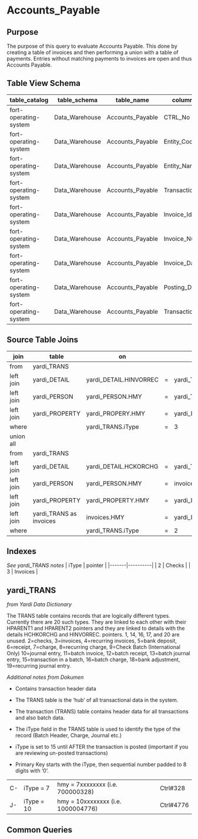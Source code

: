 # Accounts_Payable

## Purpose
The purpose of this query to evaluate Accounts Payable.  This done by creating a table of invoices and then performing a union with a table of payments.  Entries without matching payments to invoices are open and thus Accounts Payable.

## Table View Schema
| table_catalog         | table_schema   | table_name       | column_name        | ordinal_position | is_nullable | data_type  |
|-----------------------|----------------|------------------|--------------------|------------------|-------------|------------|
| fort-operating-system | Data_Warehouse | Accounts_Payable | CTRL_No            | 1                | YES         | INT64      |
| fort-operating-system | Data_Warehouse | Accounts_Payable | Entity_Code        | 2                | YES         | STRING     |
| fort-operating-system | Data_Warehouse | Accounts_Payable | Entity_Name        | 3                | YES         | STRING     |
| fort-operating-system | Data_Warehouse | Accounts_Payable | Transaction_Type   | 4                | YES         | STRING     |
| fort-operating-system | Data_Warehouse | Accounts_Payable | Invoice_Id         | 5                | YES         | INT64      |
| fort-operating-system | Data_Warehouse | Accounts_Payable | Invoice_Number     | 6                | YES         | STRING     |
| fort-operating-system | Data_Warehouse | Accounts_Payable | Invoice_Date       | 7                | YES         | TIMESTAMP  |
| fort-operating-system | Data_Warehouse | Accounts_Payable | Posting_Date       | 8                | YES         | TIMESTAMP  |
| fort-operating-system | Data_Warehouse | Accounts_Payable | Transaction_Amount | 9                | YES         | FLOAT64    |

## Source Table Joins
| join      | table                   | on                     |   |                        |
|-----------|-------------------------|------------------------|---|------------------------|
| from      | yardi_TRANS             |                        |   |                        |
| left join | yardi_DETAIL            | yardi_DETAIL.HINVORREC | = | yardi_Trans.HMY        |
| left join | yardi_PERSON            | yardi_PERSON.HMY       | = | yardi_TRANS.HPERSON    |
| left join | yardi_PROPERTY          | yardi_PROPERY.HMY      | = | yardi_DETAIL.HPROP     |
| where     |                         | yardi_TRANS.iType      | = | 3                      |
| union all |                         |                        |   |                        |
| from      | yardi_TRANS             |                        |   |                        |
| left join | yardi_DETAIL            | yardi_DETAIL.HCKORCHG  | = | yardi_Trans.HMY        |
| left join | yardi_PERSON            | yardi_PERSON.HMY       | = | invoices.HPERSON       |
| left join | yardi_PROPERTY          | yardi_PROPERTY.HMY     | = | yardi_DETAIL.HPROP     |
| left join | yardi_TRANS as invoices | invoices.HMY           | = | yardi_DETAIL.HINVORREC |
| where     |                         | yardi_TRANS.iType      | = | 2                      |


## Indexes
*See yardi_TRANS notes*
| iType | pointer  |
|-------|----------|
| 2     | Checks   |
| 3     | Invoices |

## yardi_TRANS
*from Yardi Data Dictionary*

The TRANS table contains records that are logically different types. Currently there are 20 such types. They are linked to each other with their HPARENT1 and HPARENT2 pointers and they are linked to details with the details HCHKORCHG and HINVORREC. pointers. 1, 14, 16, 17, and 20 are unused. 2=checks, 3=invoices, 4=recurring invoices, 5=bank deposit, 6=receipt, 7=charge, 8=recurring charge, 9=Check Batch (International Only) 10=journal entry, 11=batch invoice, 12=batch receipt, 13=batch journal entry, 15=transaction in a batch, 16=batch charge, 18=bank adjustment, 19=recurring journal entry.

*Additional notes from Dokumen*

- Contains transaction header data
- The TRANS table is the ‘hub’ of all transactional data in the system.
- The transaction (TRANS) table contains header data for all transactions and also batch data. 
- The iType field in the TRANS table is used to identify the type of the record (Batch Header, Charge, Journal etc.)
- iType is set to 15 until AFTER the transaction is posted (important if you are reviewing un-posted transactions)

- Primary Key starts with the iType, then sequential number padded to 8 digits with ‘0’.

|    |            |                                    |           |
|----| ---------- | ---------------------------------- | --------- |
| C- |  iType = 7 | hmy = 7xxxxxxxx (i.e. 700000328)   | Ctrl#328  |
| J- | iType = 10 | hmy = 10xxxxxxxx (i.e. 1000004776) | Ctrl#4776 |

## Common Queries

<!-- 
## Links
--> 
